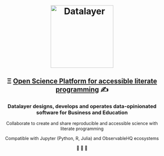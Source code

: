 <h1 align="center">
  <img
      alt="Datalayer"
      src="https://assets.datalayer.design/datalayer-25.svg"
      width="200"
    />
</h1>

<h2 align="center">
  Ξ <a href="https://datalayer.io">Open Science Platform for accessible literate programming</a> ✍️
</h2>

<h3 align="center">
  Datalayer designs, develops and operates data-opinionated software for Business and Education
</h3>

<p align="center">
  Collaborate to create and share reproducible and accessible science with literate programming
</p>

<p align="center">
  Compatible with Jupyter (Python, R, Julia) and ObservableHQ ecosystems
</p>

<p align="center">
  🧬 🔭 📐
</p>
